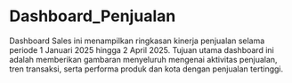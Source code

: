 # Dashboard_Penjualan
Dashboard Sales ini menampilkan ringkasan kinerja penjualan selama periode 1 Januari 2025 hingga 2 April 2025. Tujuan utama dashboard ini adalah memberikan gambaran menyeluruh mengenai aktivitas penjualan, tren transaksi, serta performa produk dan kota dengan penjualan tertinggi.
